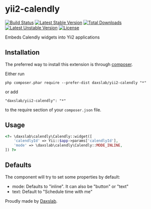 yii2-calendly
=============

[![Build Status](https://secure.travis-ci.org/daxslab/yii2-calendly.png)](http://travis-ci.org/daxslab/yii2-calendly)
[![Latest Stable Version](https://poser.pugx.org/daxslab/yii2-calendly/v/stable.svg)](https://packagist.org/packages/daxslab/yii2-calendly)
[![Total Downloads](https://poser.pugx.org/daxslab/yii2-calendly/downloads)](https://packagist.org/packages/daxslab/yii2-calendly)
[![Latest Unstable Version](https://poser.pugx.org/daxslab/yii2-calendly/v/unstable.svg)](https://packagist.org/packages/daxslab/yii2-calendly)
[![License](https://poser.pugx.org/daxslab/yii2-calendly/license.svg)](https://packagist.org/packages/daxslab/yii2-calendly)

Embeds Calendly widgets into Yii2 applications

Installation
------------

The preferred way to install this extension is through [composer](http://getcomposer.org/download/).

Either run

```
php composer.phar require --prefer-dist daxslab/yii2-calendly "*"
```

or add

```
"daxslab/yii2-calendly": "*"
```

to the require section of your `composer.json` file.

Usage
-----



```php
<?= \daxslab\calendly\Calendly::widget([
    'calendlyId' => Yii::$app->params['calendlyId'],
    'mode' => \daxslab\calendly\Calendly::MODE_INLINE,
]) ?>
```
    
    
Defaults
--------

The component will try to set some properties by default:

- mode: Defaults to "inline". It can also be "button" or "text"
- text: Default to "Schedule time with me" 


Proudly made by [Daxslab](http://daxslab.com).
